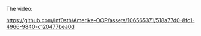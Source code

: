 The video:



https://github.com/Inf0sth/Amerike-OOP/assets/106565371/518a77d0-8fc1-4966-9840-c120477bea0d

